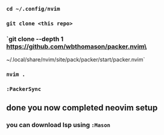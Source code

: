 ### `cd ~/.config/nvim`
### `git clone <this repo>`
### `git clone --depth 1 https://github.com/wbthomason/packer.nvim\
 ~/.local/share/nvim/site/pack/packer/start/packer.nvim`
### `nvim .`
### `:PackerSync`

## done you now completed neovim setup
### you can download lsp using `:Mason`

